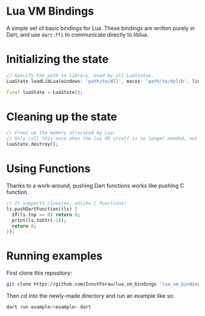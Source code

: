 # Lua VM Bindings

A simple set of basic bindings for Lua.
These bindings are written purely in Dart, and use `dart:ffi` to communicate directly to liblua.

# Initializing the state

```dart
// Specify the path to library. Used by all LuaStates.
LuaState.loadLibLua(windows: 'path/to/dll', macos: 'path/to/dylib', linux: 'path/to/so');

final luaState = LuaState();
```

# Cleaning up the state

```dart
// Frees up the memory allocated by Lua.
// Only call this once when the lua VM itself is no longer needed, not when the binding is no longer needed!
luaState.destroy();
```

# Using Functions

Thanks to a work-around, pushing Dart functions works like pushing C function.

```dart
// It supports closures, unlike C functions!
ls.pushDartFunction((ls) {
  if(ls.top == 0) return 0;
  print(ls.toStr(-1));
  return 0;
});
```

# Running examples

First clone this repository:

```sh
git clone https://github.com/IonutParau/lua_vm_bindings 'lua_vm_bindings'
```

Then cd into the newly-made directory and run an example like so:

```dart
dart run example/<example>.dart
```
